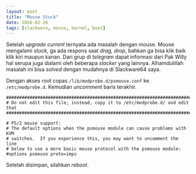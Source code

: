 ```yaml
---
layout: post
title: "Mouse Stuck"
date: 2016-02-26
tags: [slackware, mouse, kernel, boot]
---
```

Setelah _upgrade current_ ternyata ada masalah dengan mouse. Mouse mengalami _stuck_, ga ada respons saat _drag, drop_, bahkan ga bisa klik baik klik kiri maupun kanan.
Dari grup di _telegram_ dapat informasi dari Pak Willy hal serupa juga dialami oleh beberapa _slacker_ yang lainnya. Alhamdulillah masalah ini bisa _solved_ dengan mudahnya di Slackware64 saya.

Dengan akses root copas <code>/lib/modprobe.d/psmouse.conf</code> ke <code>/etc/modprobe.d</code>. Kemudian _uncomment_ baris terakhir.

```
##############################################################################
# Do not edit this file; instead, copy it to /etc/modprobe.d/ and edit that
##############################################################################

# PS/2 mouse support:
# The default options when the psmouse module can cause problems with KVM
# switches.  If you experience this, you may want to uncomment the line
# below to use a more basic mouse protocol with the psmouse module:
#options psmouse proto=imps
```

Setelah disimpan, silahkan _reboot_.
